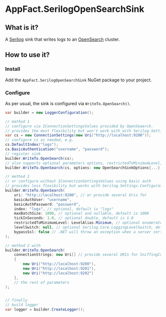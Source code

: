 # AppFact.SerilogOpenSearchSink

## What is it?

A [Serilog](https://serilog.net/) sink that writes logs to an [OpenSearch](https://opensearch.org/) cluster.

## How to use it?

### Install

Add the `AppFact.SerilogOpenSearchSink` NuGet package to your project.

### Configure

As per usual, the sink is configured via `WriteTo.OpenSearch()`.

```csharp
var builder = new LoggerConfiguration();

// mathod 1
// configure via IConnectionSettingsValues provided by OpenSeaerch.
// provides the most flexibility but won't work with with Serilog.Settings.Configuration
var cs = new ConnectionSettings(new Uri("http://localhost:9200"));
// configure cs as needed, e.g.
cs.DefaultIndex("logs");
cs.BasicAuthentication("username", "password");
// register sink
builder.WriteTo.OpenSearch(cs);
// also supports optional parameters options, restrictedToMinimumLevel, and levelSwitch
builder.WriteTo.OpenSearch(cs, options: new OpenSearchSinkOptions{...}, restrictedToMinimumLevel: LevelAlias.Minimum, levelSwitch: new Serilog.Core.LoggingLevelSwitch());

// method 2
// or configure without IConnectionSettingsValues using basic auth
// provides less flexibility but works with Serilog.Settings.Configuration
builder.WriteTo.OpenSearch(
    uri: "http://localhost:9200", // or provide several Uris for 
    basicAuthUser: "username",
    basicAuthPassword: "password",
    index: "logs", // optional, default is "logs"
    maxBatchSize: 1000, // optional and nullable, default is 1000
    tickInSeconds: 1.0, // optional double, default is 1.0
    restrictedToMinimumLevel: LevelAlias.Minimum, // optional enumerator, default is LevelAlias.Minimum
    levelSwitch: null, // optional Serilog.Core.LoggingLevelSwitch, default is null
    bypassSsl: false // .NET will throw an exception when a server certificate is issued by an untrasted authority. To bypass the SSL certificate check set the value to true, default is false
);

// method 2 with
builder.WriteTo.OpenSearch(
    connectionStrings: new Uri[] // provide several URIs for SniffingConnectionPool
    {
        new Uri("http://localhost:9200"),
        new Uri("http://localhost:9201"),
        new Uri("http://localhost:9202")
    },
    // the rest of parameters
);


// finally
// build logger
var logger = builder.CreateLogger();
```